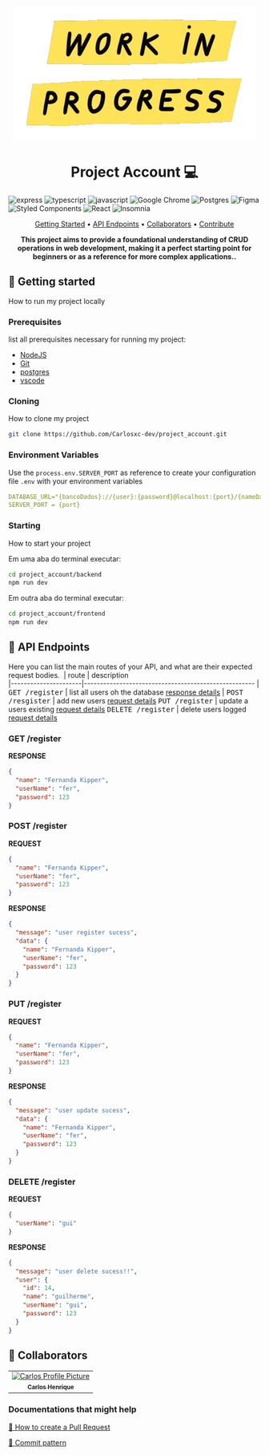 [JAVASCRIPT__BADGE]: https://img.shields.io/badge/Javascript-000?style=for-the-badge&logo=javascript
[TYPESCRIPT__BADGE]: https://img.shields.io/badge/typescript-D4FAFF?style=for-the-badge&logo=typescript
[EXPRESS__BADGE]: https://img.shields.io/badge/express-005CFE?style=for-the-badge&logo=express

<div align="center">
 <img src="work.webp"/>
</div>

<h1 align="center" style="font-weight: bold;">Project Account 💻</h1>

![express][EXPRESS__BADGE]
![typescript][TYPESCRIPT__BADGE]
![javascript][JAVASCRIPT__BADGE]
![Google Chrome](https://img.shields.io/badge/Google%20Chrome-4285F4?style=for-the-badge&logo=GoogleChrome&logoColor=white)
![Postgres](https://img.shields.io/badge/postgres-%23316192.svg?style=for-the-badge&logo=postgresql&logoColor=white)
![Figma](https://img.shields.io/badge/figma-%23F24E1E.svg?style=for-the-badge&logo=figma&logoColor=white)
![Styled Components](https://img.shields.io/badge/styled--components-DB7093?style=for-the-badge&logo=styled-components&logoColor=white)
![React](https://img.shields.io/badge/react-%2320232a.svg?style=for-the-badge&logo=react&logoColor=%2361DAFB)
![Insomnia](https://img.shields.io/badge/Insomnia-black?style=for-the-badge&logo=insomnia&logoColor=5849BE)

<p align="center">
 <a href="#started">Getting Started</a> • 
  <a href="#routes">API Endpoints</a> •
 <a href="#colab">Collaborators</a> •
 <a href="#contribute">Contribute</a>
</p>

<p align="center">
  <b>This project aims to provide a foundational understanding of CRUD operations in web development, making it a perfect starting point for beginners or as a reference for more complex applications..</b>
</p>

<h2 id="started">🚀 Getting started</h2>

How to run my project locally

<h3>Prerequisites</h3>

list all prerequisites necessary for running my project:

- [NodeJS](https://github.com/)
- [Git](https://github.com)
- [postgres](https://www.postgresql.org/)
- [vscode](https://code.visualstudio.com/)

<h3>Cloning</h3>

How to clone my project

```bash
git clone https://github.com/Carlosxc-dev/project_account.git
```

<h3> Environment Variables</h2>

Use the `process.env.SERVER_PORT` as reference to create your configuration file `.env` with your environment variables

```yaml
DATABASE_URL="{bancoDados}://{user}:{password}@localhost:{port}/{nameDatabase}?schema=public"
SERVER_PORT = {port}
```

<h3>Starting</h3>

How to start your project

Em uma aba do terminal executar:

```bash
cd project_account/backend
npm run dev
```

Em outra aba do terminal executar:

```bash
cd project_account/frontend
npm run dev
```

<h2 id="routes">📍 API Endpoints</h2>

Here you can list the main routes of your API, and what are their expected request bodies.
​
| route | description  
|----------------------|-----------------------------------------------------
| <kbd>GET /register</kbd> | list all users oh the database [response details](#get-auth-detail)
| <kbd>POST /resgister</kbd> | add new users [request details](#post-auth-detail)
<kbd>PUT /register</kbd> | update a users existing [request details](#put)
<kbd>DELETE /register</kbd> | delete users logged [request details](#delete)

<h3 id="get-auth-detail">GET /register</h3>

**RESPONSE**

```json
{
  "name": "Fernanda Kipper",
  "userName": "fer",
  "password": 123
}
```

<h3 id="post-auth-detail">POST /register</h3>

**REQUEST**

```json
{
  "name": "Fernanda Kipper",
  "userName": "fer",
  "password": 123
}
```

**RESPONSE**

```json
{
  "message": "user register sucess",
  "data": {
    "name": "Fernanda Kipper",
    "userName": "fer",
    "password": 123
  }
}
```

<h3 id="put">PUT /register</h3>

**REQUEST**

```json
{
  "name": "Fernanda Kipper",
  "userName": "fer",
  "password": 123
}
```

**RESPONSE**

```json
{
  "message": "user update sucess",
  "data": {
    "name": "Fernanda Kipper",
    "userName": "fer",
    "password": 123
  }
}
```

<h3 id="delete">DELETE /register</h3>

**REQUEST**

```json
{
  "userName": "gui"
}
```

**RESPONSE**

```json
{
  "message": "user delete sucess!!",
  "user": {
    "id": 14,
    "name": "guilherme",
    "userName": "gui",
    "password": 123
  }
}
```

<h2 id="colab">🤝 Collaborators</h2>

<table>
  <tr>
    <td align="center">
      <a href="#">
        <img src="https://avatars.githubusercontent.com/u/61745249?s=400&u=743a07edff42551fed704856e78c3a9e3f556580&v=4" width="100px;" alt="Carlos Profile Picture"/><br>
        <sub>
          <b>Carlos Henrique</b>
        </sub>
      </a>
    </td>
  </tr>
</table>

<h3>Documentations that might help</h3>

[📝 How to create a Pull Request](https://www.atlassian.com/br/git/tutorials/making-a-pull-request)

[💾 Commit pattern](https://gist.github.com/joshbuchea/6f47e86d2510bce28f8e7f42ae84c716)
